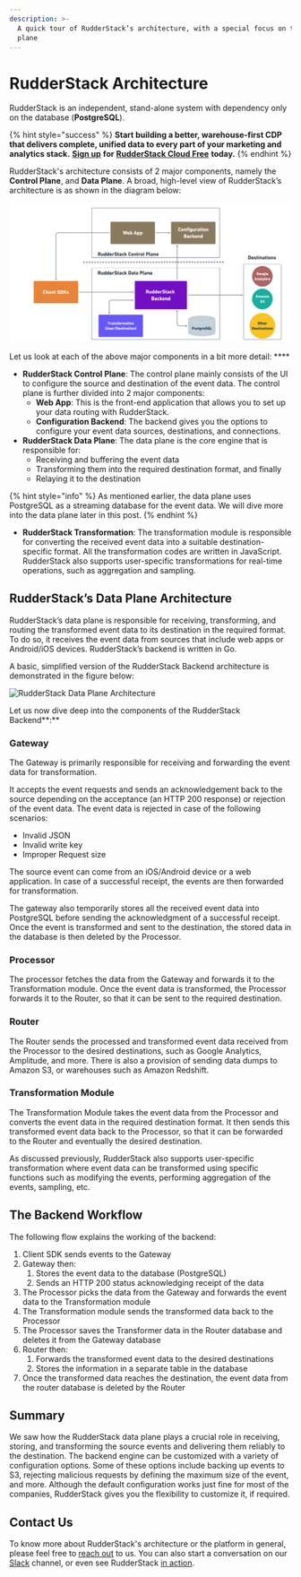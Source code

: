 ```yaml
---
description: >-
  A quick tour of RudderStack’s architecture, with a special focus on the data
  plane
---
```


# RudderStack Architecture

RudderStack is an independent, stand-alone system with dependency only on the database \(**PostgreSQL**\). 

{% hint style="success" %}
**Start building a better, warehouse-first CDP that delivers complete, unified data to every part of your marketing and analytics stack.** [**Sign up**](https://app.rudderlabs.com/signup?type=freetrial) **for** [**RudderStack Cloud Free**](https://app.rudderlabs.com/signup?type=freetrial) **today.** 
{% endhint %}

RudderStack's architecture consists of 2 major components, namely the **Control Plane**, and **Data Plane**. A broad, high-level view of RudderStack’s architecture is as shown in the diagram below:

![RudderStack Architecture](../.gitbook/assets/rudderstack-architecture.png)

Let us look at each of the above major components in a bit more detail: ****

* **RudderStack Control Plane**: The control plane mainly consists of the UI to configure the source and destination of the event data. The control plane is further divided into 2 major components:
  * **Web App**: This is the front-end application that allows you to set up your data routing with RudderStack.
  * **Configuration Backend**: The backend gives you the options to configure your event data sources, destinations, and connections.
* **RudderStack Data Plane**: The data plane is the core engine that is responsible for:
  * Receiving and buffering the event data
  * Transforming them into the required destination format, and finally
  * Relaying it to the destination

{% hint style="info" %}
As mentioned earlier, the data plane uses PostgreSQL as a streaming database for the event data. We will dive more into the data plane later in this post.
{% endhint %}

* **RudderStack Transformation**: The transformation module is responsible for converting the received event data into a suitable destination-specific format. All the transformation codes are written in JavaScript. RudderStack also supports user-specific transformations for real-time operations, such as aggregation and sampling.

## **RudderStack’s Data Plane Architecture**

RudderStack’s data plane is responsible for receiving, transforming, and routing the transformed event data to its destination in the required format. To do so, it receives the event data from sources that include web apps or Android/iOS devices. RudderStack’s backend is written in Go.

A basic, simplified version of the RudderStack Backend architecture is demonstrated in the figure below:

![RudderStack Data Plane Architecture](https://lh4.googleusercontent.com/cI7FcmudLVOedkLXA2AwV0tWVI3fZtA66v3Mt8WYGEZnhC8_D-pW53twoh-BbfEBHGw-dvg5tCllbE0xwvGj1b1uPN3KpZU2PAWi0IAS36XzrrzYTm2jcSmjegti_Z57Ca9hZRn4)

Let us now dive deep into the components of the RudderStack Backend**:**

### **Gateway**

The Gateway is primarily responsible for receiving and forwarding the event data for transformation.

It accepts the event requests and sends an acknowledgement back to the source depending on the acceptance \(an HTTP 200 response\) or rejection of the event data. The event data is rejected in case of the following scenarios:

* Invalid JSON
* Invalid write key
* Improper Request size

The source event can come from an iOS/Android device or a web application. In case of a successful receipt, the events are then forwarded for transformation.

The gateway also temporarily stores all the received event data into PostgreSQL before sending the acknowledgment of a successful receipt. Once the event is transformed and sent to the destination, the stored data in the database is then deleted by the Processor.

### **Processor**

The processor fetches the data from the Gateway and forwards it to the Transformation module. Once the event data is transformed, the Processor forwards it to the Router, so that it can be sent to the required destination.

### **Router**

The Router sends the processed and transformed event data received from the Processor to the desired destinations, such as Google Analytics, Amplitude, and more. There is also a provision of sending data dumps to Amazon S3, or warehouses such as Amazon Redshift. 

### **Transformation Module**

The Transformation Module takes the event data from the Processor and converts the event data in the required destination format. It then sends this transformed event data back to the Processor, so that it can be forwarded to the Router and eventually the desired destination.

As discussed previously, RudderStack also supports user-specific transformation where event data can be transformed using specific functions such as modifying the events, performing aggregation of the events, sampling, etc.

## **The Backend Workflow**

The following flow explains the working of the backend:

1. Client SDK sends events to the Gateway
2. Gateway then: 
   1. Stores the event data to the database \(PostgreSQL\)
   2. Sends an HTTP 200 status acknowledging receipt of the data
3. The Processor picks the data from the Gateway and forwards the event data to the Transformation module
4. The Transformation module sends the transformed data back to the Processor
5. The Processor saves the Transformer data in the Router database and deletes it from the Gateway database
6. Router then: 
   1. Forwards the transformed event data to the desired destinations 
   2. Stores the information in a separate table in the database
7. Once the transformed data reaches the destination, the event data from the router database is deleted by the Router

## **Summary**

We saw how the RudderStack data plane plays a crucial role in receiving, storing, and transforming the source events and delivering them reliably to the destination. The backend engine can be customized with a variety of configuration options. Some of these options include backing up events to S3, rejecting malicious requests by defining the maximum size of the event, and more. Although the default configuration works just fine for most of the companies, RudderStack gives you the flexibility to customize it, if required.

## Contact Us

To know more about RudderStack's architecture or the platform in general, please feel free to [reach out](mailto:%20contact@rudderstack.com) to us. You can also start a conversation on our [Slack](https://resources.rudderstack.com/join-rudderstack-slack) channel, or even see RudderStack [in action](https://rudderstack.com/request-a-demo/).

